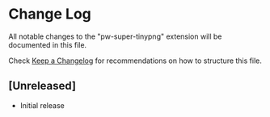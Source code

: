 # Change Log

All notable changes to the "pw-super-tinypng" extension will be documented in this file.

Check [Keep a Changelog](http://keepachangelog.com/) for recommendations on how to structure this file.

## [Unreleased]

- Initial release